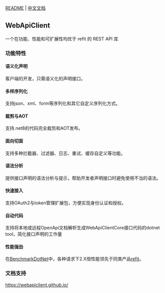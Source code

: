 [README](README.md) | [中文文档](README_zh.md)

## WebApiClient　　　　　　　　　　　　　　　　　
一个在功能、性能和可扩展性均优于 refit 的 REST API 库

### 功能特性
#### 语义化声明
客户端的开发，只需语义化的声明接口。

#### 多样序列化
支持json、xml、form等序列化和其它自定义序列化方式。

#### 裁剪与AOT
支持.net8的代码完全裁剪和AOT发布。

#### 面向切面
支持多种拦截器、过滤器、日志、重试、缓存自定义等功能。

#### 语法分析
提供接口声明的语法分析与提示，帮助开发者声明接口时避免使用不当的语法。

#### 快速接入
支持OAuth2与token管理扩展包，方便实现身份认证和授权。

#### 自动代码
支持将本地或远程OpenApi文档解析生成WebApiClientCore接口代码的dotnet tool，简化接口声明的工作量

#### 性能强劲
在[BenchmarkDotNet](WebApiClientCore.Benchmarks/results)中，各种请求下2.X倍性能领先于同类产品[refit](https://github.com/reactiveui/refit)。

### 文档支持
https://webapiclient.github.io/
